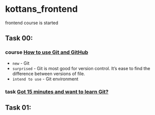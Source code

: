 # kottans_frontend
frontend course is started
## Task 00:
### course [How to use Git and GitHub](https://www.udacity.com/course/how-to-use-git-and-github--ud775)
* `new` - Git
* `surprised` - Git is most good for version control. It’s ease to find the difference between versions of file. 
* `intend to use` - Git environment
### task [Got 15 minutes and want to learn Git?](https://try.github.io/levels/1/challenges/1)
## Task 01:

